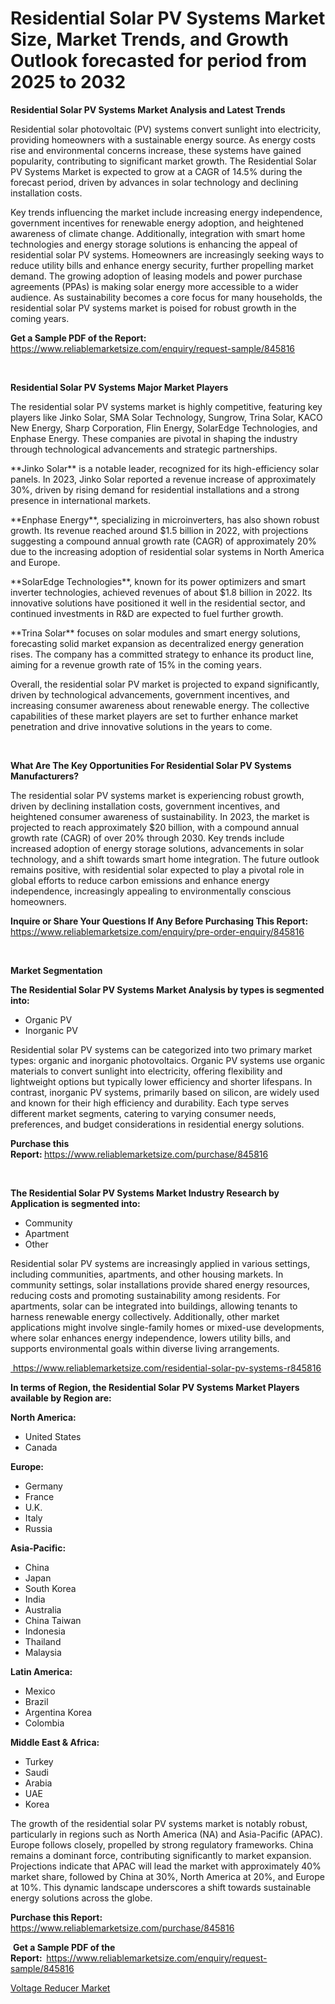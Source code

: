 <p><h1>Residential Solar PV Systems Market Size, Market Trends, and Growth Outlook forecasted for period from 2025 to 2032</h1></p><p><strong>Residential Solar PV Systems Market Analysis and Latest Trends</strong></p>
<p><p>Residential solar photovoltaic (PV) systems convert sunlight into electricity, providing homeowners with a sustainable energy source. As energy costs rise and environmental concerns increase, these systems have gained popularity, contributing to significant market growth. The Residential Solar PV Systems Market is expected to grow at a CAGR of 14.5% during the forecast period, driven by advances in solar technology and declining installation costs.</p><p>Key trends influencing the market include increasing energy independence, government incentives for renewable energy adoption, and heightened awareness of climate change. Additionally, integration with smart home technologies and energy storage solutions is enhancing the appeal of residential solar PV systems. Homeowners are increasingly seeking ways to reduce utility bills and enhance energy security, further propelling market demand. The growing adoption of leasing models and power purchase agreements (PPAs) is making solar energy more accessible to a wider audience. As sustainability becomes a core focus for many households, the residential solar PV systems market is poised for robust growth in the coming years.</p></p>
<p><strong>Get a Sample PDF of the Report:&nbsp;</strong> <a href="https://www.reliablemarketsize.com/enquiry/request-sample/845816?utm_campaign=2296&utm_medium=2&utm_source=Github&utm_content=ia&utm_term=13022025&utm_id=residential-solar-pv-systems">https://www.reliablemarketsize.com/enquiry/request-sample/845816</a></p>
<p>&nbsp;</p>
<p><strong>Residential Solar PV Systems Major Market Players</strong></p>
<p><p>The residential solar PV systems market is highly competitive, featuring key players like Jinko Solar, SMA Solar Technology, Sungrow, Trina Solar, KACO New Energy, Sharp Corporation, Flin Energy, SolarEdge Technologies, and Enphase Energy. These companies are pivotal in shaping the industry through technological advancements and strategic partnerships.</p><p>**Jinko Solar** is a notable leader, recognized for its high-efficiency solar panels. In 2023, Jinko Solar reported a revenue increase of approximately 30%, driven by rising demand for residential installations and a strong presence in international markets.</p><p>**Enphase Energy**, specializing in microinverters, has also shown robust growth. Its revenue reached around $1.5 billion in 2022, with projections suggesting a compound annual growth rate (CAGR) of approximately 20% due to the increasing adoption of residential solar systems in North America and Europe. </p><p>**SolarEdge Technologies**, known for its power optimizers and smart inverter technologies, achieved revenues of about $1.8 billion in 2022. Its innovative solutions have positioned it well in the residential sector, and continued investments in R&D are expected to fuel further growth.</p><p>**Trina Solar** focuses on solar modules and smart energy solutions, forecasting solid market expansion as decentralized energy generation rises. The company has a committed strategy to enhance its product line, aiming for a revenue growth rate of 15% in the coming years.</p><p>Overall, the residential solar PV market is projected to expand significantly, driven by technological advancements, government incentives, and increasing consumer awareness about renewable energy. The collective capabilities of these market players are set to further enhance market penetration and drive innovative solutions in the years to come.</p></p>
<p>&nbsp;</p>
<p><strong>What Are The Key Opportunities For Residential Solar PV Systems Manufacturers?</strong></p>
<p><p>The residential solar PV systems market is experiencing robust growth, driven by declining installation costs, government incentives, and heightened consumer awareness of sustainability. In 2023, the market is projected to reach approximately $20 billion, with a compound annual growth rate (CAGR) of over 20% through 2030. Key trends include increased adoption of energy storage solutions, advancements in solar technology, and a shift towards smart home integration. The future outlook remains positive, with residential solar expected to play a pivotal role in global efforts to reduce carbon emissions and enhance energy independence, increasingly appealing to environmentally conscious homeowners.</p></p>
<p><strong>Inquire or Share Your Questions If Any Before Purchasing This Report:</strong> <a href="https://www.reliablemarketsize.com/enquiry/pre-order-enquiry/845816?utm_campaign=2296&utm_medium=2&utm_source=Github&utm_content=ia&utm_term=13022025&utm_id=residential-solar-pv-systems">https://www.reliablemarketsize.com/enquiry/pre-order-enquiry/845816</a></p>
<p>&nbsp;</p>
<p><strong>Market Segmentation</strong></p>
<p><strong>The Residential Solar PV Systems Market Analysis by types is segmented into:</strong></p>
<p><ul><li>Organic PV</li><li>Inorganic PV</li></ul></p>
<p><p>Residential solar PV systems can be categorized into two primary market types: organic and inorganic photovoltaics. Organic PV systems use organic materials to convert sunlight into electricity, offering flexibility and lightweight options but typically lower efficiency and shorter lifespans. In contrast, inorganic PV systems, primarily based on silicon, are widely used and known for their high efficiency and durability. Each type serves different market segments, catering to varying consumer needs, preferences, and budget considerations in residential energy solutions.</p></p>
<p><strong>Purchase this Report:&nbsp;</strong><a href="https://www.reliablemarketsize.com/purchase/845816?utm_campaign=2296&utm_medium=2&utm_source=Github&utm_content=ia&utm_term=13022025&utm_id=residential-solar-pv-systems">https://www.reliablemarketsize.com/purchase/845816</a></p>
<p>&nbsp;</p>
<p><strong>The Residential Solar PV Systems Market Industry Research by Application is segmented into:</strong></p>
<p><ul><li>Community</li><li>Apartment</li><li>Other</li></ul></p>
<p><p>Residential solar PV systems are increasingly applied in various settings, including communities, apartments, and other housing markets. In community settings, solar installations provide shared energy resources, reducing costs and promoting sustainability among residents. For apartments, solar can be integrated into buildings, allowing tenants to harness renewable energy collectively. Additionally, other market applications might involve single-family homes or mixed-use developments, where solar enhances energy independence, lowers utility bills, and supports environmental goals within diverse living arrangements.</p></p>
<p><a href="https://www.reliablemarketsize.com/residential-solar-pv-systems-r845816?utm_campaign=2296&utm_medium=2&utm_source=Github&utm_content=ia&utm_term=13022025&utm_id=residential-solar-pv-systems">&nbsp;https://www.reliablemarketsize.com/residential-solar-pv-systems-r845816</a></p>
<p><strong>In terms of Region, the Residential Solar PV Systems Market Players available by Region are:</strong></p>
<p>
    <p> <strong> North America: </strong>
        <ul>
            <li>United States</li>
            <li>Canada</li>
        </ul>
        </p> 
    <p> <strong> Europe: </strong>
        <ul>
            <li>Germany</li>
            <li>France</li>
            <li>U.K.</li>
            <li>Italy</li>
            <li>Russia</li>
        </ul>
        </p> 
    <p> <strong> Asia-Pacific: </strong>
        <ul>
            <li>China</li>
            <li>Japan</li>
            <li>South Korea</li>
            <li>India</li>
            <li>Australia</li>
            <li>China Taiwan</li>
            <li>Indonesia</li>
            <li>Thailand</li>
            <li>Malaysia</li>
        </ul>
        </p> 
    <p> <strong> Latin America: </strong>
        <ul>
            <li>Mexico</li>
            <li>Brazil</li>
            <li>Argentina Korea</li>
            <li>Colombia</li>
        </ul>
        </p> 
    <p> <strong> Middle East & Africa: </strong>
        <ul>
            <li>Turkey</li>
            <li>Saudi</li>
            <li>Arabia</li>
            <li>UAE</li>
            <li>Korea</li>
        </ul>
    </p>
    </p>
<p><p>The growth of the residential solar PV systems market is notably robust, particularly in regions such as North America (NA) and Asia-Pacific (APAC). Europe follows closely, propelled by strong regulatory frameworks. China remains a dominant force, contributing significantly to market expansion. Projections indicate that APAC will lead the market with approximately 40% market share, followed by China at 30%, North America at 20%, and Europe at 10%. This dynamic landscape underscores a shift towards sustainable energy solutions across the globe.</p></p>
<p><strong>Purchase this Report: </strong><a href="https://www.reliablemarketsize.com/purchase/845816?utm_campaign=2296&utm_medium=2&utm_source=Github&utm_content=ia&utm_term=13022025&utm_id=residential-solar-pv-systems">https://www.reliablemarketsize.com/purchase/845816</a></p>
<p>&nbsp;<strong>Get a Sample PDF of the Report:&nbsp;&nbsp;</strong><a href="https://www.reliablemarketsize.com/enquiry/request-sample/845816?utm_campaign=2296&utm_medium=2&utm_source=Github&utm_content=ia&utm_term=13022025&utm_id=residential-solar-pv-systems">https://www.reliablemarketsize.com/enquiry/request-sample/845816</a></p>
<p><strong></strong></p>
<p><p><a href="https://github.com/tambraunrue691969/Market-Research-Report-List-1/blob/main/voltage-reducer-market.md?utm_campaign=2296&utm_medium=2&utm_source=Github&utm_content=ia&utm_term=13022025&utm_id=residential-solar-pv-systems">Voltage Reducer Market</a></p></p>